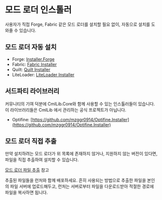 # 모드 로더 인스톨러

사용자가 직접 Forge, Fabric 같은 모드 로더를 설치할 필요 없이, 자동으로 설치를 도와줄 수 있습니다.

## 모드 로더 자동 설치

* Forge: [Installer.Forge](../../installer.forge/home.md)
* Fabric: [Fabric Installer](fabric-installer.md)
* Quilt: [Quilt Installer](quilt-installer.md)
* LiteLoader: [LiteLoader Installer](liteloader-installer.md)

## 서드파티 라이브러리

커뮤니티의 기여 덕분에 CmlLib.Core와 함께 사용할 수 있는 인스톨러들이 있습니다. 이 라이브러리들은 CmlLib 에서 관리하는 공식 프로젝트가 아닙니다.

* Optifine: [https://github.com/mzggr0914/Optifine.Installer](https://github.com/mzggr0914/Optifine.Installer)

## 모드 로더 직접 추출

만약 설치하려는 모드 로더가 위 목록에 존재하지 않거나, 지원하지 않는 버전이 있다면, 파일을 직접 추출하여 설치할 수 있습니다.

[모드 로더 파일 추출](extract-files.md) 참고

추출된 파일들을 런처와 함께 배포하세요. 흔히 사용되는 방법으로 추출한 파일을 본인의 파일 서버에 업로드해두고, 런처는 서버로부터 파일을 다운로드받아 적절한 경로에 파일을 복사하면 됩니다.
